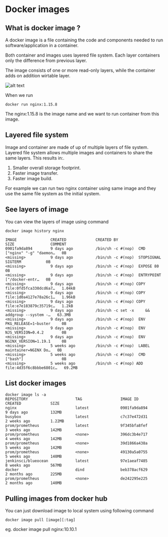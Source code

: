 # Docker images

## What is docker image ?
A docker image is a file containing the code and components needed to run software/application in a container.

Both container and images uses layered file system. Each layer containers only the difference from previous layer.

The image consists of one or more read-only layers, while the container adds on addition wirtable layer.

![alt text](https://docs.docker.com/storage/storagedriver/images/container-layers.jpg)


When we run 
```
docker run nginx:1.15.8
```
The nginx:1.15.8 is the image name and we want to run container from this image.

## Layered file system

Image and container are made of up of multiple layers of file system. Layered file system allows multiple images and containers to share the same layers. This results in:.
1. Smaller overall storage footprint.
2. Faster image transfer.
3. Faster image build.

For example we can run two nginx container using same image and they use the same file system as the initial system.

## See layers of image
You can view the layers of image using command
```
docker image history nginx

IMAGE               CREATED             CREATED BY                                      SIZE                COMMENT
0901fa9da894        9 days ago          /bin/sh -c #(nop)  CMD ["nginx" "-g" "daemon…   0B                  
<missing>           9 days ago          /bin/sh -c #(nop)  STOPSIGNAL SIGTERM           0B                  
<missing>           9 days ago          /bin/sh -c #(nop)  EXPOSE 80                    0B                  
<missing>           9 days ago          /bin/sh -c #(nop)  ENTRYPOINT ["/docker-entr…   0B                  
<missing>           9 days ago          /bin/sh -c #(nop) COPY file:0fd5fca330dcd6a7…   1.04kB              
<missing>           9 days ago          /bin/sh -c #(nop) COPY file:1d0a4127e78a26c1…   1.96kB              
<missing>           9 days ago          /bin/sh -c #(nop) COPY file:e7e183879c35719c…   1.2kB               
<missing>           9 days ago          /bin/sh -c set -x     && addgroup --system -…   63.3MB              
<missing>           9 days ago          /bin/sh -c #(nop)  ENV PKG_RELEASE=1~buster     0B                  
<missing>           9 days ago          /bin/sh -c #(nop)  ENV NJS_VERSION=0.4.2        0B                  
<missing>           9 days ago          /bin/sh -c #(nop)  ENV NGINX_VERSION=1.19.1     0B                  
<missing>           5 weeks ago         /bin/sh -c #(nop)  LABEL maintainer=NGINX Do…   0B                  
<missing>           5 weeks ago         /bin/sh -c #(nop)  CMD ["bash"]                 0B                  
<missing>           5 weeks ago         /bin/sh -c #(nop) ADD file:4d35f6c8bbbe6801c…   69.2MB              
```

## List docker images
```
docker image ls -a
REPOSITORY                     TAG                 IMAGE ID            CREATED             SIZE
nginx                          latest              0901fa9da894        9 days ago          132MB
busybox                        latest              c7c37e472d31        2 weeks ago         1.22MB
prom/prometheus                latest              9f345bfa8fef        3 weeks ago         142MB
prom/prometheus                <none>              396dc3b4e717        4 weeks ago         142MB
prom/prometheus                <none>              39d1866a438a        5 weeks ago         142MB
prom/prometheus                <none>              49130a5a0755        5 weeks ago         140MB
jenkinsci/blueocean            latest              97e1aeaf7485        8 weeks ago         567MB
docker                         dind                beb378acf629        2 months ago        225MB
prom/prometheus                <none>              de242295e225        2 months ago        140MB
```

## Pulling images from docker hub
You can just download image to local system using following command
```
docker image pull [image][:tag]
```
eg. docker image pull nginx:10.10.1